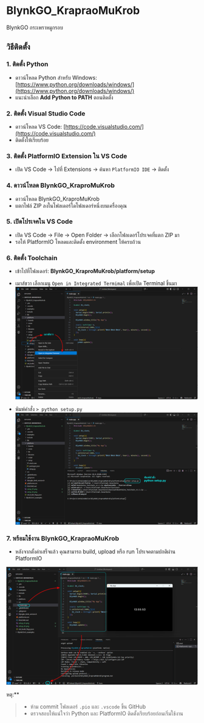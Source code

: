 # BlynkGO_KrapraoMuKrob
BlynkGO กระเพราหมูกรอบ

## วิธีติดตั้ง

### 1. ติดตั้ง Python
- ดาวน์โหลด Python สำหรับ Windows: [https://www.python.org/downloads/windows/](https://www.python.org/downloads/windows/)
- แนะนำเลือก **Add Python to PATH** ตอนติดตั้ง

### 2. ติดตั้ง Visual Studio Code
- ดาวน์โหลด VS Code: [https://code.visualstudio.com/](https://code.visualstudio.com/)
- ติดตั้งให้เรียบร้อย

### 3. ติดตั้ง PlatformIO Extension ใน VS Code
- เปิด VS Code → ไปที่ Extensions → ค้นหา `PlatformIO IDE` → ติดตั้ง

### 4. ดาวน์โหลด BlynkGO_KraproMuKrob
- ดาวน์โหลด BlynkGO_KraproMuKrob
- แตกไฟล์ ZIP ลงในโฟลเดอร์ใดโฟลเดอร์หนึ่งบนเครื่องคุณ

### 5. เปิดโปรเจคใน VS Code
- เปิด VS Code → File → Open Folder → เลือกโฟลเดอร์โปรเจคที่แตก ZIP มา
- รอให้ PlatformIO โหลดและติดตั้ง environment ให้ครบถ้วน

### 6. ติดตั้ง Toolchain
- เข้าไปที่โฟลเดอร์: **BlynkGO_KraproMuKrob/platform/setup**
- เมาส์ขวา เลือกเมนู `Open in Integrated Termimal` เพื่อเปิด Terminal ขึ้นมา
![setup_01](setup_01.png)

  
- พิมพ์คำสั่ง `> python setup.py`
![setup_02](setup_02.png)



### 7. พร้อมใช้งาน BlynkGO_KrapraoMuKrob
- หลังจากตั้งค่าเสร็จแล้ว คุณสามารถ build, upload หรือ run โปรเจคตามปกติผ่าน PlatformIO

![setup_03](setup_03.png)


หตุ:**  
> - ห้าม commit โฟลเดอร์ `.pio` และ `.vscode` ขึ้น GitHub  
> - ตรวจสอบให้แน่ใจว่า Python และ PlatformIO ติดตั้งเรียบร้อยก่อนเริ่มใช้งาน
